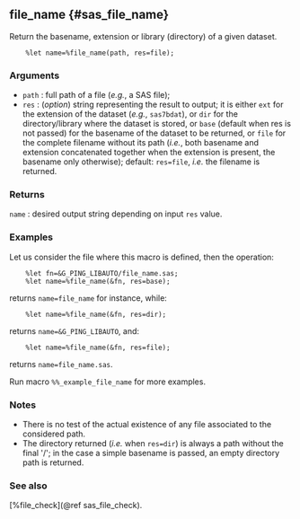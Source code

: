 ## file_name {#sas_file_name}
Return the basename, extension or library (directory) of a given dataset.

~~~sas
	%let name=%file_name(path, res=file);
~~~

### Arguments
* `path` : full path of a file (_e.g._, a SAS file);
* `res` : (_option_) string representing the result to output; it is either `ext` for
	the extension of the dataset (_e.g._, `sas7bdat`), or `dir` for the directory/library
	where the dataset is stored, or `base` (default when res is not passed) for the 
	basename of the dataset to be returned, or `file` for the complete filename without
	its path (_i.e._, both basename and extension concatenated together when the extension
	is present, the basename only otherwise); default: `res=file`, _i.e._ the filename is
	returned.
  
### Returns
`name` : desired output string depending on input `res` value. 

### Examples
Let us consider the file where this macro is defined, then the operation:

~~~sas
	%let fn=&G_PING_LIBAUTO/file_name.sas;
	%let name=%file_name(&fn, res=base);
~~~
returns `name=file_name` for instance, while:

~~~sas
	%let name=%file_name(&fn, res=dir);
~~~
returns `name=&G_PING_LIBAUTO`, and:

~~~sas
	%let name=%file_name(&fn, res=file);
~~~
returns `name=file_name.sas`.

Run macro `%%_example_file_name` for more examples.

### Notes
* There is no test of the actual existence of any file associated to the considered path. 
* The directory returned (_i.e._ when `res=dir`) is always a path without the final '/'; in the case
a simple basename is passed, an empty directory path is returned.

### See also
[%file_check](@ref sas_file_check).
